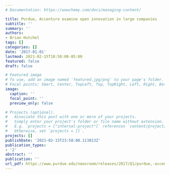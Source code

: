 ```yaml
---
# Documentation: https://wowchemy.com/docs/managing-content/

title: Purdue, Accenture examine open innovation in large companies
subtitle: ''
summary: ''
authors:
- Brian Hutchel
tags: []
categories: []
date: '2017-01-01'
lastmod: 2021-02-15T18:58:08-05:00
featured: false
draft: false

# Featured image
# To use, add an image named `featured.jpg/png` to your page's folder.
# Focal points: Smart, Center, TopLeft, Top, TopRight, Left, Right, BottomLeft, Bottom, BottomRight.
image:
  caption: ''
  focal_point: ''
  preview_only: false

# Projects (optional).
#   Associate this post with one or more of your projects.
#   Simply enter your project's folder or file name without extension.
#   E.g. `projects = ["internal-project"]` references `content/project/deep-learning/index.md`.
#   Otherwise, set `projects = []`.
projects: []
publishDate: '2021-02-15T23:58:08.113813Z'
publication_types:
- '2'
abstract: ''
publication: ''
url_pdf: https://www.purdue.edu/newsroom/releases/2017/Q1/purdue,-accenture-examine-open-innovation-in-large-companies.html
---
```

